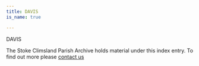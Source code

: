 ```yaml
---
title: DAVIS
is_name: true

---
```


DAVIS


The Stoke Climsland Parish Archive holds material under this index entry. To find out more please [contact us](/contact/)
